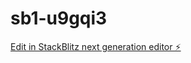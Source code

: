 # sb1-u9gqi3

[Edit in StackBlitz next generation editor ⚡️](https://stackblitz.com/~/github.com/casperarmani/sb1-u9gqi3)